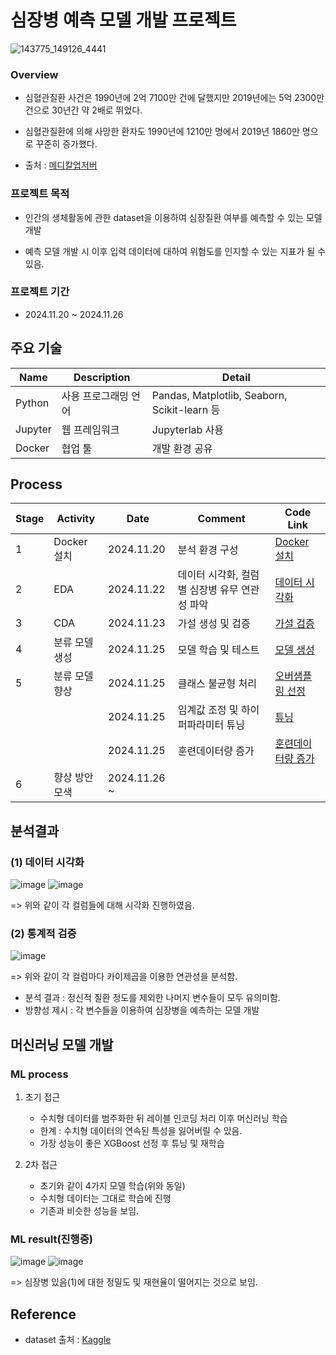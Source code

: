# 심장병 예측 모델 개발 프로젝트

![143775_149126_4441](https://github.com/SeokcheonMoon/heart_disease_predictions/assets/151099231/cdd265c9-2075-45a8-ab0a-36ba640b8a6d)

### Overview
- 심혈관질환 사건은 1990년에 2억 7100만 건에 달했지만 2019년에는 5억 2300만 건으로 30년간 약 2배로 뛰었다. 

- 심혈관질환에 의해 사망한 환자도 1990년에 1210만 명에서 2019년 1860만 명으로 꾸준히 증가했다. 

- 출처 : [메디칼업저버](http://www.monews.co.kr/news/articleView.html?idxno=300602)

### 프로젝트 목적

- 인간의 생체활동에 관한 dataset을 이용하여 심장질환 여부를 예측할 수 있는 모델 개발 

- 예측 모델 개발 시 이후 입력 데이터에 대하여 위험도를 인지할 수 있는 지표가 될 수 있음.

### 프로젝트 기간

- 2024.11.20 ~ 2024.11.26

## 주요 기술
|Name|Description|Detail|
|--|--|--|
|Python|사용 프로그래밍 언어|Pandas, Matplotlib, Seaborn, Scikit-learn 등|
|Jupyter|웹 프레임워크|Jupyterlab 사용|
|Docker|협업 툴|개발 환경 공유|

## Process

|Stage|Activity|Date|Comment|Code Link|
|--|--|--|--|--|
|1|Docker 설치|2024.11.20|분석 환경 구성|[Docker 설치](https://github.com/SeokcheonMoon/heart_disease_predictions/blob/main/Docker/docker-compose.yml)|
|2|EDA|2024.11.22|데이터 시각화, 컬럼별 심장병 유무 연관성 파악|[데이터 시각화](https://github.com/SeokcheonMoon/heart_disease_predictions/blob/main/data_analysis/DA/analysis_visualization.ipynb)|
|3|CDA|2024.11.23|가설 생성 및 검증|[가설 검증](https://github.com/SeokcheonMoon/heart_disease_predictions/blob/main/data_analysis/DA/analysis_hypothesis.ipynb)|
|4|분류 모델 생성|2024.11.25|모델 학습 및 테스트|[모델 생성](https://github.com/SeokcheonMoon/heart_disease_predictions/blob/main/data_analysis/ML/modeling_prediction_basic.ipynb)|
|5|분류 모델 향상|2024.11.25|클래스 불균형 처리|[오버샘플링 선정](https://github.com/SeokcheonMoon/heart_disease_predictions/blob/main/data_analysis/ML/oversampling_xgboost.ipynb)|
|||2024.11.25|임계값 조정 및 하이퍼파라미터 튜닝|[튜닝](https://github.com/SeokcheonMoon/heart_disease_predictions/blob/main/data_analysis/ML/tuning_oversampling_xgboost.ipynb)|
|||2024.11.25|훈련데이터량 증가|[훈련데이터량 증가](https://github.com/SeokcheonMoon/heart_disease_predictions/blob/main/data_analysis/ML/modifying_training_percent.ipynb)|
|6|향상 방안 모색|2024.11.26 ~ |||

## 분석결과

### (1) 데이터 시각화
![image](https://github.com/user-attachments/assets/52f81237-ecea-4546-80f6-13d1c2eb160f)
![image](https://github.com/user-attachments/assets/546e27fd-90c7-4f3d-be9c-b30277973795)

=> 위와 같이 각 컬럼들에 대해 시각화 진행하였음.

### (2) 통계적 검증
![image](https://github.com/user-attachments/assets/4893ed4d-4bd7-481a-aaab-984989ced1f0)

=> 위와 같이 각 컬럼마다 카이제곱을 이용한 연관성을 분석함.

- 분석 결과 : 정신적 질환 정도를 제외한 나머지 변수들이 모두 유의미함.
- 방향성 제시 : 각 변수들을 이용하여 심장병을 예측하는 모델 개발

## 머신러닝 모델 개발

### ML process

1. 초기 접근
    - 수치형 데이터를 범주화한 뒤 레이블 인코딩 처리 이후 머신러닝 학습
    - 한계 : 수치형 데이터의 연속된 특성을 잃어버릴 수 있음.
    - 가장 성능이 좋은 XGBoost 선정 후 튜닝 및 재학습

2. 2차 접근
    - 초기와 같이 4가지 모델 학습(위와 동일)
    - 수치형 데이터는 그대로 학습에 진행
    - 기존과 비슷한 성능을 보임.

### ML result(진행중)

![image](https://github.com/user-attachments/assets/6fe3a7b2-bd5e-4440-be77-f204e1740d91)
![image](https://github.com/user-attachments/assets/70fabee4-d6b3-43e6-b298-ca95d214bc6d)

=> 심장병 있음(1)에 대한 정밀도 및 재현율이 떨어지는 것으로 보임.

## Reference
- dataset 출처 : [Kaggle](https://www.kaggle.com/datasets/aqleemkhan/heart-disease-2020/data)